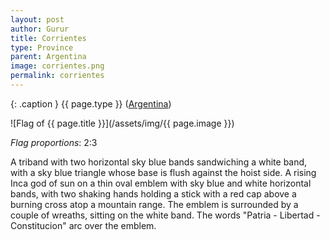 ```yaml
---
layout: post
author: Gurur
title: Corrientes
type: Province
parent: Argentina
image: corrientes.png
permalink: corrientes
---
```

{: .caption }
{{ page.type }} ([Argentina](/2019/03/11/argentina.html))

![Flag of {{ page.title }}](/assets/img/{{ page.image }})

*Flag proportions*: 2:3

A triband with two horizontal sky blue bands sandwiching a white band, with a sky blue triangle whose base is flush against the hoist side. A rising Inca god of sun on a thin oval emblem with sky blue and white horizontal bands, with two shaking hands holding a stick with a red cap above a burning cross atop a mountain range. The emblem is surrounded by a couple of wreaths, sitting on the white band. The words "Patria - Libertad - Constitucion" arc over the emblem.
